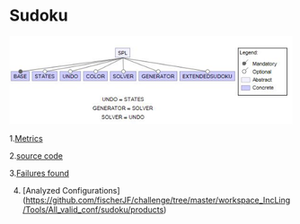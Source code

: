 # Sudoku

![image](https://raw.githubusercontent.com/fischerJF/challenge/master/featureModel/sudoku.JPG)

1.[Metrics](https://github.com/fischerJF/challenge/blob/master/metrics/Sudoku.csv)

2.[source code](https://github.com/fischerJF/challenge/tree/master/workspace_IncLing/sudoku)

3.[Failures found](https://github.com/fischerJF/challenge/blob/master/failuresFound/Sudoku.csv)

4. [Analyzed Configurations] (https://github.com/fischerJF/challenge/tree/master/workspace_IncLing/Tools/All_valid_conf/sudoku/products)